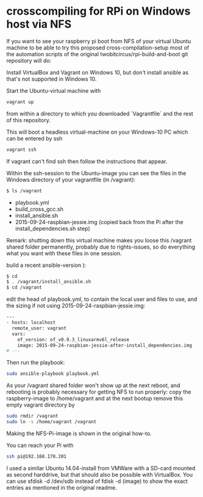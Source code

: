 # crosscompiling for RPi on Windows host via NFS

If you want to see your raspberry pi boot from NFS of your virtual Ubuntu machine to be able to try this proposed
cross-compilation-setup most of the automation scripts of the original twobitcircus/rpi-build-and-boot git repository will do: 
 
Install VirtualBox and Vagrant on Windows 10, but don't install ansible as that's not supported in Windows 10.

Start the Ubuntu-virtual machine with 
```sh
vagrant up
```

from within a directory to which you downloaded ´Vagrantfile´ and the rest of this repository. 

This will boot a headless virtual-machine on your Windows-10 PC which can be entered by ssh

```sh
vagrant ssh
```

If vagrant can't find ssh then follow the instructions that appear.


Within the ssh-session to the Ubuntu-image you can see the files in the Windows directory of your vagrantfile (in /vagrant):
```sh
$ ls /vagrant
```

- playbook.yml
- build_cross_gcc.sh
- install_ansible.sh
- 2015-09-24-raspbian-jessie.img (copied back from the Pi after the install_dependencies.sh step)

Remark: shutting down this virtual machine makes you loose this /vagrant shared folder permanently, probably due to rights-issues, so do everything what you want with these files in one session.

build a recent ansible-version ):
```sh
$ cd 
$ . /vagrant/install_ansible.sh
$ cd /vagrant
```

edit the head of playbook.yml, to contain the local user and files to use, and the sizing if not using 2015-09-24-raspbian-jessie.img:
```sh
---
- hosts: localhost
  remote_user: vagrant
  vars:
    of_version: of_v0.9.3_linuxarmv6l_release
    image: 2015-09-24-raspbian-jessie-after-install_dependencies.img
# ---
```

Then run the playbook:
```sh
sudo ansible-playbook playbook.yml
```
As your /vagrant shared folder won't show up at the next reboot, and rebooting is probably necessary for getting NFS to run properly:
copy the raspberry-image to /home/vagrant and at the next bootup remove this empty vagrant directory by
```sh
sudo rmdir /vagrant
sudo ln -s /home/vagrant /vagrant
```

Making the NFS-Pi-image is shown in the original how-to.

You can reach your Pi with

```sh
ssh pi@192.168.178.201
```

I used a similar Ubuntu 14.04-install from VMWare with a SD-card mounted as second harddrive, but that should also be possible with VirtualBox. 
You can use sfdisk -d /dev/sdb instead of fdisk -d (image) to show the exact entries as mentioned in the original readme.
